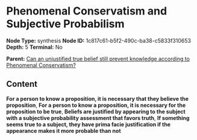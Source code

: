 # Phenomenal Conservatism and Subjective Probabilism

**Node Type:** synthesis
**Node ID:** 1c817c61-b5f2-490c-ba38-c5833f310653
**Depth:** 5
**Terminal:** No

**Parent:** [Can an unjustified true belief still prevent knowledge according to Phenomenal Conservatism?](can-an-unjustified-true-belief-still-prevent-knowledge-according-to-phenomenal-conservatism-antithesis-e1f10fe5-2fdf-4a09-9876-04551c1349c9.md)

## Content

**For a person to know a proposition, it is necessary that they believe the proposition**, **For a person to know a proposition, it is necessary for the proposition to be true**, **Beliefs are justified by appearing to the subject with a subjective probability assessment that favors truth**, **If something seems true to a subject, they have prima facie justification if the appearance makes it more probable than not**
